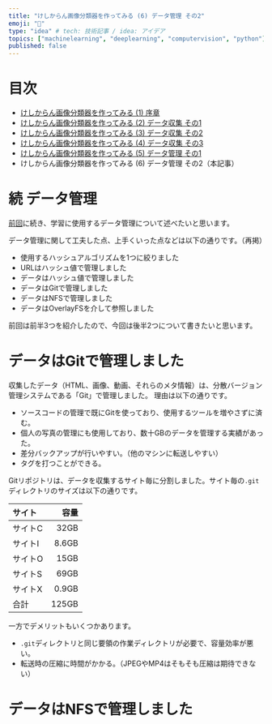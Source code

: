 ```yaml
---
title: "けしからん画像分類器を作ってみる (6) データ管理 その2"
emoji: "👙"
type: "idea" # tech: 技術記事 / idea: アイデア
topics: ["machinelearning", "deeplearning", "computervision", "python"]
published: false
---
```


# 目次

* [けしからん画像分類器を作ってみる (1) 序章](202102-pornography-classifier-1)
* [けしからん画像分類器を作ってみる (2) データ収集 その1](202102-pornography-classifier-2)
* [けしからん画像分類器を作ってみる (3) データ収集 その2](202102-pornography-classifier-3)
* [けしからん画像分類器を作ってみる (4) データ収集 その3](202103-pornography-classifier-4)
* [けしからん画像分類器を作ってみる (5) データ管理 その1](202103-pornography-classifier-5)
* けしからん画像分類器を作ってみる (6) データ管理 その2（本記事）

# 続 データ管理

[前回](202103-pornography-classifier-5)に続き、学習に使用するデータ管理について述べたいと思います。

データ管理に関して工夫した点、上手くいった点などは以下の通りです。（再掲）

* 使用するハッシュアルゴリズムを1つに絞りました
* URLはハッシュ値で管理しました
* データはハッシュ値で管理しました
* データはGitで管理しました
* データはNFSで管理しました
* データはOverlayFSを介して参照しました

前回は前半3つを紹介したので、今回は後半2つについて書きたいと思います。

# データはGitで管理しました

収集したデータ（HTML、画像、動画、それらのメタ情報）は、分散バージョン管理システムである「Git」で管理しました。
理由は以下の通りです。

* ソースコードの管理で既にGitを使っており、使用するツールを増やさずに済む。
* 個人の写真の管理にも使用しており、数十GBのデータを管理する実績があった。
* 差分バックアップが行いやすい。（他のマシンに転送しやすい）
* タグを打つことができる。

Gitリポジトリは、データを収集するサイト毎に分割しました。サイト毎の`.git`ディレクトリのサイズは以下の通りです。

|サイト|容量|
|:---|---:|
| サイトC | 32GB |
| サイトI | 8.6GB |
| サイトO | 15GB |
| サイトS | 69GB |
| サイトX | 0.9GB |
| 合計 | 125GB |

一方でデメリットもいくつかあります。

* `.git`ディレクトリと同じ要領の作業ディレクトリが必要で、容量効率が悪い。
* 転送時の圧縮に時間がかかる。（JPEGやMP4はそもそも圧縮は期待できない）

# データはNFSで管理しました
